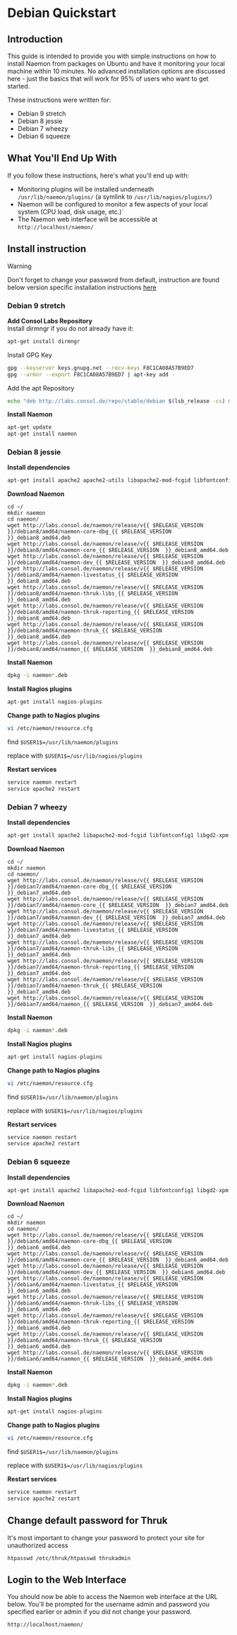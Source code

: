 # Debian Quickstart

## Introduction

This guide is intended to provide you with simple instructions on how to install Naemon from packages on Ubuntu and have it monitoring your local machine within 10 minutes. No advanced installation options are discussed here - just the basics that will work for 95% of users who want to get started.

These instructions were written for:

* Debian 9 stretch
* Debian 8 jessie
* Debian 7 wheezy
* Debian 6 squeeze

## What You'll End Up With

If you follow these instructions, here's what you'll end up with:


 - Monitoring plugins will be installed underneath `/usr/lib/naemon/plugins/` (a symlink to `/usr/lib/nagios/plugins/`)
 - Naemon will be configured to monitor a few aspects of your local system (CPU load, disk usage, etc.)`
 - The Naemon web interface will be accessible at `http://localhost/naemon/`


## Install instruction 

> [!WARNING]
> Don't forget to change your password from default, instruction are found below version specific installation instructions [here](#change-default-password-for-thruk)


### Debian 9 stretch 

**Add Consol Labs Repository**  
Install dirmngr if you do not already have it:
```bash
apt-get install dirmngr
```

Install GPG Key
```bash
gpg --keyserver keys.gnupg.net --recv-keys F8C1CA08A57B9ED7
gpg --armor --export F8C1CA08A57B9ED7 | apt-key add -
```

Add the apt Repository
```bash
echo "deb http://labs.consol.de/repo/stable/debian $(lsb_release -cs) main" > /etc/apt/sources.list.d/labs-consol-stable.list
```
**Install Naemon**
```bash
apt-get update
apt-get install naemon
```


### Debian 8 jessie

**Install dependencies**

```bash
apt-get install apache2 apache2-utils libapache2-mod-fcgid libfontconfig1 libgd3 libjpeg8 libmysqlclient18 libpng12-0 libxpm4 xvfb 
```

**Download Naemon**

```bash-vue
cd ~/
mkdir naemon
cd naemon/
wget http://labs.consol.de/naemon/release/v{{ $RELEASE_VERSION  }}/debian8/amd64/naemon-core-dbg_{{ $RELEASE_VERSION  }}_debian8_amd64.deb
wget http://labs.consol.de/naemon/release/v{{ $RELEASE_VERSION  }}/debian8/amd64/naemon-core_{{ $RELEASE_VERSION  }}_debian8_amd64.deb
wget http://labs.consol.de/naemon/release/v{{ $RELEASE_VERSION  }}/debian8/amd64/naemon-dev_{{ $RELEASE_VERSION  }}_debian8_amd64.deb
wget http://labs.consol.de/naemon/release/v{{ $RELEASE_VERSION  }}/debian8/amd64/naemon-livestatus_{{ $RELEASE_VERSION  }}_debian8_amd64.deb
wget http://labs.consol.de/naemon/release/v{{ $RELEASE_VERSION  }}/debian8/amd64/naemon-thruk-libs_{{ $RELEASE_VERSION  }}_debian8_amd64.deb
wget http://labs.consol.de/naemon/release/v{{ $RELEASE_VERSION  }}/debian8/amd64/naemon-thruk-reporting_{{ $RELEASE_VERSION  }}_debian8_amd64.deb
wget http://labs.consol.de/naemon/release/v{{ $RELEASE_VERSION  }}/debian8/amd64/naemon-thruk_{{ $RELEASE_VERSION  }}_debian8_amd64.deb
wget http://labs.consol.de/naemon/release/v{{ $RELEASE_VERSION  }}/debian8/amd64/naemon_{{ $RELEASE_VERSION  }}_debian8_amd64.deb
```

**Install Naemon**

```bash
dpkg -i naemon*.deb
```

**Install Nagios plugins**

```bash
apt-get install nagios-plugins
```

**Change path to Nagios plugins**

```bash
vi /etc/naemon/resource.cfg 
```
find `$USER1$=/usr/lib/naemon/plugins`

replace with `$USER1$=/usr/lib/nagios/plugins`

**Restart services**

```bash
service naemon restart
service apache2 restart
```

### Debian 7 wheezy 

**Install dependencies**

```bash
apt-get install apache2 libapache2-mod-fcgid libfontconfig1 libgd2-xpm libjpeg8 libmysqlclient18 libpng12-0 libxpm4 xvfb 
```

**Download Naemon**

```bash-vue
cd ~/
mkdir naemon
cd naemon/
wget http://labs.consol.de/naemon/release/v{{ $RELEASE_VERSION  }}/debian7/amd64/naemon-core-dbg_{{ $RELEASE_VERSION  }}_debian7_amd64.deb
wget http://labs.consol.de/naemon/release/v{{ $RELEASE_VERSION  }}/debian7/amd64/naemon-core_{{ $RELEASE_VERSION  }}_debian7_amd64.deb
wget http://labs.consol.de/naemon/release/v{{ $RELEASE_VERSION  }}/debian7/amd64/naemon-dev_{{ $RELEASE_VERSION  }}_debian7_amd64.deb
wget http://labs.consol.de/naemon/release/v{{ $RELEASE_VERSION  }}/debian7/amd64/naemon-livestatus_{{ $RELEASE_VERSION  }}_debian7_amd64.deb
wget http://labs.consol.de/naemon/release/v{{ $RELEASE_VERSION  }}/debian7/amd64/naemon-thruk-libs_{{ $RELEASE_VERSION  }}_debian7_amd64.deb
wget http://labs.consol.de/naemon/release/v{{ $RELEASE_VERSION  }}/debian7/amd64/naemon-thruk-reporting_{{ $RELEASE_VERSION  }}_debian7_amd64.deb
wget http://labs.consol.de/naemon/release/v{{ $RELEASE_VERSION  }}/debian7/amd64/naemon-thruk_{{ $RELEASE_VERSION  }}_debian7_amd64.deb
wget http://labs.consol.de/naemon/release/v{{ $RELEASE_VERSION  }}/debian7/amd64/naemon_{{ $RELEASE_VERSION  }}_debian7_amd64.deb
```

**Install Naemon**

```bash
dpkg -i naemon*.deb
```

**Install Nagios plugins**

```bash
apt-get install nagios-plugins
```

**Change path to Nagios plugins**

```bash
vi /etc/naemon/resource.cfg 
```
find `$USER1$=/usr/lib/naemon/plugins`

replace with `$USER1$=/usr/lib/nagios/plugins`

**Restart services**

```bash
service naemon restart
service apache2 restart
```


### Debian 6 squeeze 

**Install dependencies**

```bash
apt-get install apache2 libapache2-mod-fcgid libfontconfig1 libgd2-xpm libjpeg8 libmysqlclient16 libpng12-0 libxpm4 xvfb 
```

**Download Naemon**

```bash-vue
cd ~/
mkdir naemon
cd naemon/
wget http://labs.consol.de/naemon/release/v{{ $RELEASE_VERSION  }}/debian6/amd64/naemon-core-dbg_{{ $RELEASE_VERSION  }}_debian6_amd64.deb
wget http://labs.consol.de/naemon/release/v{{ $RELEASE_VERSION  }}/debian6/amd64/naemon-core_{{ $RELEASE_VERSION  }}_debian6_amd64.deb
wget http://labs.consol.de/naemon/release/v{{ $RELEASE_VERSION  }}/debian6/amd64/naemon-dev_{{ $RELEASE_VERSION  }}_debian6_amd64.deb
wget http://labs.consol.de/naemon/release/v{{ $RELEASE_VERSION  }}/debian6/amd64/naemon-livestatus_{{ $RELEASE_VERSION  }}_debian6_amd64.deb
wget http://labs.consol.de/naemon/release/v{{ $RELEASE_VERSION  }}/debian6/amd64/naemon-thruk-libs_{{ $RELEASE_VERSION  }}_debian6_amd64.deb
wget http://labs.consol.de/naemon/release/v{{ $RELEASE_VERSION  }}/debian6/amd64/naemon-thruk-reporting_{{ $RELEASE_VERSION  }}_debian6_amd64.deb
wget http://labs.consol.de/naemon/release/v{{ $RELEASE_VERSION  }}/debian6/amd64/naemon-thruk_{{ $RELEASE_VERSION  }}_debian6_amd64.deb
wget http://labs.consol.de/naemon/release/v{{ $RELEASE_VERSION  }}/debian6/amd64/naemon_{{ $RELEASE_VERSION  }}_debian6_amd64.deb
```

**Install Naemon**

```bash
dpkg -i naemon*.deb
```

**Install Nagios plugins**

```bash
apt-get install nagios-plugins
```

**Change path to Nagios plugins**

```bash
vi /etc/naemon/resource.cfg 
```
find `$USER1$=/usr/lib/naemon/plugins`

replace with `$USER1$=/usr/lib/nagios/plugins`

**Restart services**

```bash
service naemon restart
service apache2 restart
```

## Change default password for Thruk

It's most important to change your password to protect your site for unauthorized access

```
htpasswd /etc/thruk/htpasswd thrukadmin
```

## Login to the Web Interface

You should now be able to access the Naemon web interface at the URL below.  You'll be prompted for the username admin and password you specified earlier or admin if you did not change your password.

```
http://localhost/naemon/
```
